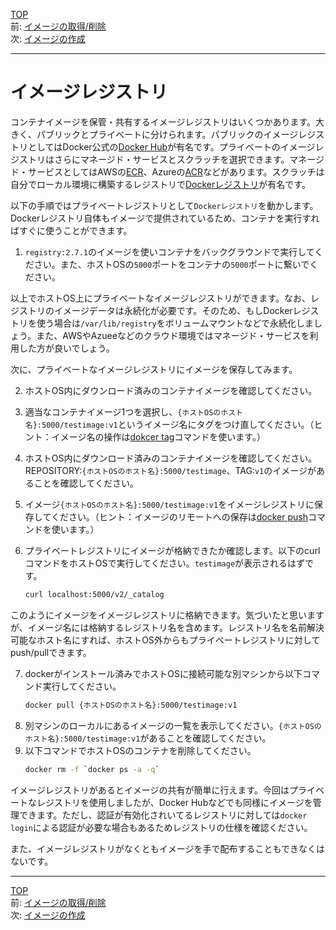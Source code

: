 [TOP](../README.md)   
前: [イメージの取得/削除](./image-operation.md)  
次: [イメージの作成](./image-build.md)  

---

# イメージレジストリ

コンテナイメージを保管・共有するイメージレジストリはいくつかあります。大きく、パブリックとプライベートに分けられます。パブリックのイメージレジストリとしてはDocker公式の[Docker Hub](https://hub.docker.com/)が有名です。プライベートのイメージレジストリはさらにマネージド・サービスとスクラッチを選択できます。マネージド・サービスとしてはAWSの[ECR](https://aws.amazon.com/jp/ecr/)、Azureの[ACR](https://azure.microsoft.com/ja-jp/services/container-registry/)などがあります。スクラッチは自分でローカル環境に構築するレジストリで[Dockerレジストリ](http://docs.docker.jp/registry/index.html)が有名です。

以下の手順ではプライベートレジストリとして``Dockerレジストリ``を動かします。Dockerレジストリ自体もイメージで提供されているため、コンテナを実行すればすぐに使うことができます。

1. ``registry:2.7.1``のイメージを使いコンテナをバックグラウンドで実行してください。また、ホストOSの``5000``ポートをコンテナの``5000``ポートに繋いでください。

以上でホストOS上にプライベートなイメージレジストリができます。なお、レジストリのイメージデータは永続化が必要です。そのため、もしDockerレジストリを使う場合は``/var/lib/registry``をボリュームマウントなどで永続化しましょう。また、AWSやAzueeなどのクラウド環境ではマネージド・サービスを利用した方が良いでしょう。

次に、プライベートなイメージレジストリにイメージを保存してみます。

2. ホストOS内にダウンロード済みのコンテナイメージを確認してください。

3. 適当なコンテナイメージ1つを選択し、``{ホストOSのホスト名}:5000/testimage:v1``というイメージ名にタグをつけ直してください。（ヒント：イメージ名の操作は[dokcer tag](https://docs.docker.jp/engine/reference/commandline/tag.html)コマンドを使います。）

4. ホストOS内にダウンロード済みのコンテナイメージを確認してください。REPOSITORY:``{ホストOSのホスト名}:5000/testimage``、TAG:``v1``のイメージがあることを確認してください。

5. イメージ``{ホストOSのホスト名}:5000/testimage:v1``をイメージレジストリに保存してください。（ヒント：イメージのリモートへの保存は[docker push](https://docs.docker.jp/engine/reference/commandline/push.html)コマンドを使います。）

6. プライベートレジストリにイメージが格納できたか確認します。以下のcurlコマンドをホストOSで実行してください。``testimage``が表示されるはずです。
   ``` sh
   curl localhost:5000/v2/_catalog
   ```

このようにイメージをイメージレジストリに格納できます。気づいたと思いますが、イメージ名には格納するレジストリ名を含めます。レジストリ名を名前解決可能なホスト名にすれば、ホストOS外からもプライベートレジストリに対してpush/pullできます。

7. dockerがインストール済みでホストOSに接続可能な別マシンから以下コマンド実行してください。
   ``` sh
   docker pull {ホストOSのホスト名}:5000/testimage:v1
   ```
8. 別マシンのローカルにあるイメージの一覧を表示してください。``{ホストOSのホスト名}:5000/testimage:v1``があることを確認してください。
9. 以下コマンドでホストOSのコンテナを削除してください。
    ``` sh
    docker rm -f `docker ps -a -q`
    ```

イメージレジストリがあるとイメージの共有が簡単に行えます。今回はプライベートなレジストリを使用しましたが、Docker Hubなどでも同様にイメージを管理できます。ただし、認証が有効化されいてるレジストリに対しては``docker login``による認証が必要な場合もあるためレジストリの仕様を確認ください。

また、イメージレジストリがなくともイメージを手で配布することもできなくはないです。

---

[TOP](../README.md)   
前: [イメージの取得/削除](./image-operation.md)  
次: [イメージの作成](./image-build.md)  
